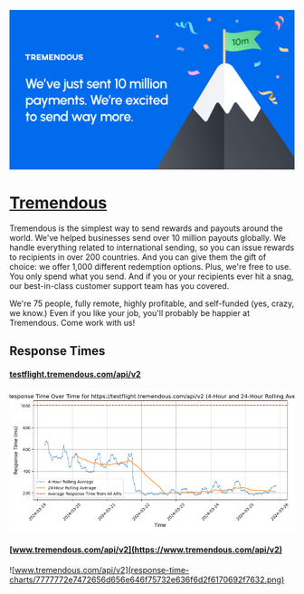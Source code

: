 [![Visit Tremendous](imagePreview.png)](https://www.tremendous.com)

# [Tremendous](https://www.tremendous.com)

Tremendous is the simplest way to send rewards and payouts around the world. We've helped businesses send over 10 million payouts globally. We handle everything related to international sending, so you can issue rewards to recipients in over 200 countries. And you can give them the gift of choice: we offer 1,000 different redemption options. Plus, we're free to use. You only spend what you send. And if you or your recipients ever hit a snag, our best-in-class customer support team has you covered.

We're 75 people, fully remote, highly profitable, and self-funded (yes, crazy, we know.) Even if you like your job, you'll probably be happier at Tremendous. Come work with us!

## Response Times

#### [testflight.tremendous.com/api/v2](https://testflight.tremendous.com/api/v2)

![testflight.tremendous.com/api/v2](response-time-charts/74657374666c696768742e7472656d656e646f75732e636f6d2f6170692f7632.png)
#### [www.tremendous.com/api/v2](https://www.tremendous.com/api/v2)

![www.tremendous.com/api/v2](response-time-charts/7777772e7472656d656e646f75732e636f6d2f6170692f7632.png)
